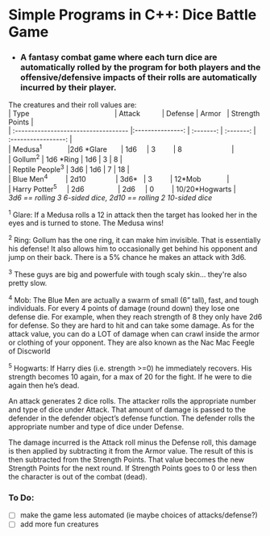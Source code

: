 # Simple Programs in C++: Dice Battle Game
- ### A fantasy combat game where each turn dice are automatically rolled by the program for both players and the offensive/defensive impacts of their rolls are automatically incurred by their player.

The creatures and their roll values are:  
| Type                                           |  Attack           | Defense | Armor   | Strength Points |  
| :----------------------------------- |:---------------: | :-------: | :-------: | :-----------------: |  
| Medusa<sup>1</sup>              |2d6 *Glare        | 1d6      | 3          | 8                         |  
| Gollum<sup>2</sup>               | 1d6 *Ring        | 1d6      | 3          | 8                         |  
| Reptile People<sup>3</sup>   | 3d6                  | 1d6      | 7          | 18                       |  
|  Blue Men<sup>4</sup>          | 2d10                | 3d6\*   | 3          | 12\*Mob              |  
|  Harry Potter<sup>5</sup>      | 2d6                  | 2d6     | 0          | 10/20\*Hogwarts |  
*3d6 == rolling 3 6-sided dice, 2d10 == rolling 2 10-sided dice*   

<sup>1</sup>  Glare: If a Medusa rolls a 12 in attack then the target has looked her in the eyes and is turned to stone. The Medusa wins!

<sup>2</sup> Ring: Gollum has the one ring, it can make him invisible. That is essentially his defense! It also allows him to occasionally get behind his opponent and jump on their back. There is a 5% chance he makes an attack with 3d6.

<sup>3</sup> These guys are big and powerfule with tough scaly skin... they're also pretty slow.

<sup>4</sup> Mob: The Blue Men are actually a swarm of small (6” tall), fast, and tough individuals. For every 4 points of damage (round down) they lose one defense die. For example, when they reach strength of 8 they only have 2d6 for defense. So they are hard to hit and can take some damage. As for the attack value, you can do a LOT of damage when can crawl inside the armor or clothing of your opponent. They are also known as the Nac Mac Feegle of Discworld

<sup>5</sup> Hogwarts: If Harry dies (i.e. strength >=0) he immediately recovers. His strength becomes 10 again, for a max of 20 for the fight. If he were to die again then he’s dead.

An attack generates 2 dice rolls. The attacker rolls the appropriate number and type of dice under Attack. That amount of damage is passed to the defender in the defender object’s defense function. The defender rolls the appropriate number and type of dice under Defense.

The damage incurred is the Attack roll minus the Defense roll, this damage is then applied by subtracting it from the Armor value. The result of this is then subtracted from the Strength Points. That value becomes the new Strength Points for the next round. If Strength Points goes to 0 or less then the character is out of the combat (dead).

### To Do:
- [ ] make the game less automated (ie maybe choices of attacks/defense?)
- [ ] add more fun creatures

